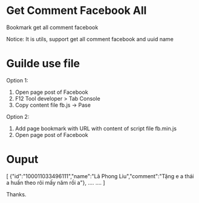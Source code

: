 # Get Comment Facebook All

Bookmark get all comment facebook

Notice: It is utils, support get all comment facebook and uuid name

# Guilde use file

Option 1:
  1. Open page post of Facebook
  2. F12 Tool developer > Tab Console
  3. Copy content file fb.js -> Pase
  
Option 2:
  1. Add page bookmark with URL with content of script file fb.min.js
  2. Open page post of Facebook

# Ouput

[
  {"id":"100011033496111","name":"Lã Phong Liu","comment":"Tặng e a thái a huấn theo rõi mấy năm rồi a"},
  ....
  ....
]

Thanks.
